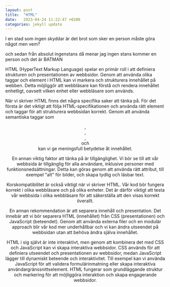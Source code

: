 ```yaml
---
layout: post
title:  "HTML"
date:   2023-04-24 11:22:47 +0200
categories: jekyll update
---
```


I en stad som ingen skyddar är det brot som sker en person måste göra något men vem?

och sedan från absolut ingenstans då menar jag ingen stans kommer en person och det är BATMAN

HTML (HyperText Markup Language) spelar en primär roll i att definiera strukturen och presentationen av webbsidor. Genom att använda olika taggar och element i HTML kan vi markera och strukturera innehållet på webben. Detta möjliggör att webbläsare kan förstå och rendera innehållet enhetligt, oavsett vilken enhet eller webbläsare som används.

När vi skriver HTML finns det några specifika saker att tänka på. För det första är det viktigt att följa HTML-specifikationen och använda rätt element och taggar för att strukturera webbsidan korrekt. Genom att använda semantiska taggar som <header>, <nav>, <article>, <section> och <footer> kan vi ge meningsfull betydelse åt innehållet.

En annan viktig faktor att tänka på är tillgänglighet. Vi bör se till att vår webbsida är tillgänglig för alla användare, inklusive personer med funktionsnedsättningar. Detta kan göras genom att använda rätt attribut, till exempel "alt" för bilder, och skapa tydlig och läsbar text.

Korskompatibilitet är också viktigt när vi skriver HTML. Vår kod bör fungera korrekt i olika webbläsare och på olika enheter. Det är därför viktigt att testa vår webbsida i olika webbläsare för att säkerställa att den visas korrekt överallt.

En annan rekommendation är att separera innehåll och presentation. Det innebär att vi bör separera HTML (innehållet) från CSS (presentationen) och JavaScript (beteendet). Genom att använda externa filer och en modulär approach blir vår kod mer underhållbar och vi kan ändra utseendet på webbsidan utan att behöva ändra själva innehållet.

HTML i sig självt är inte interaktivt, men genom att kombinera det med CSS och JavaScript kan vi skapa interaktiva webbsidor. CSS används för att definiera utseendet och presentationen av webbsidor, medan JavaScript lägger till dynamiskt beteende och interaktivitet. Till exempel kan vi använda JavaScript för att validera formulärinmatning eller skapa interaktiva användargränssnittselement. HTML fungerar som grundläggande struktur och markering för att möjliggöra interaktion och skapa engagerande webbsidor.




